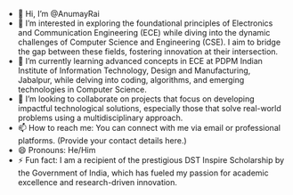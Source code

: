 - 👋 Hi, I’m @AnumayRai
- 👀 I’m interested in exploring the foundational principles of Electronics and Communication Engineering (ECE) while diving into the dynamic challenges of Computer Science and Engineering (CSE). I aim to bridge the gap between these fields, fostering innovation at their intersection.
- 🌱 I’m currently learning advanced concepts in ECE at PDPM Indian Institute of Information Technology, Design and Manufacturing, Jabalpur, while delving into coding, algorithms, and emerging technologies in Computer Science.
- 💞️ I’m looking to collaborate on projects that focus on developing impactful technological solutions, especially those that solve real-world problems using a multidisciplinary approach.
- 📫 How to reach me: You can connect with me via email or professional platforms. (Provide your contact details here.)
- 😄 Pronouns: He/Him
- ⚡ Fun fact: I am a recipient of the prestigious DST Inspire Scholarship by the Government of India, which has fueled my passion for academic excellence and research-driven innovation.
